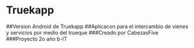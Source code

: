# Truekapp
##Version Android de Truekapp 
##Aplicacon para el intercambio de vienes y servicios por medio del trueque
###Creado por CabezasFive
###Proyecto 2o año b-IT
